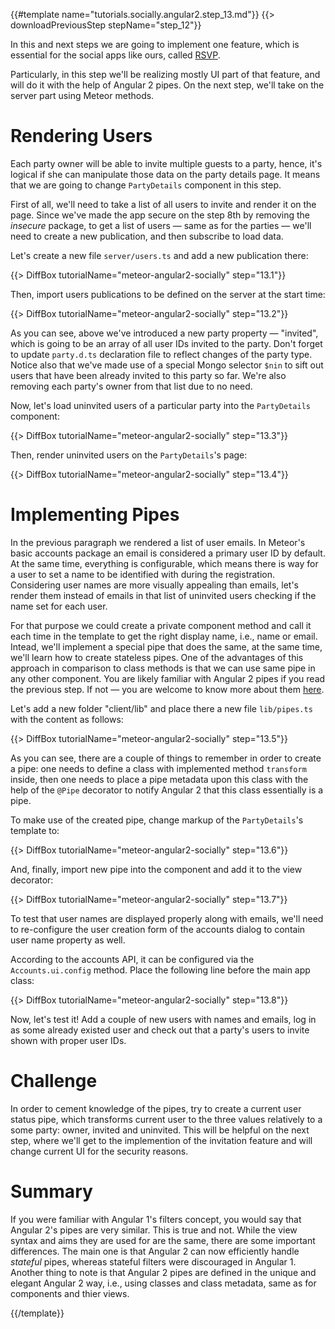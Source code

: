 {{#template name="tutorials.socially.angular2.step_13.md"}}
{{> downloadPreviousStep stepName="step_12"}}

In this and next steps we are going to implement
one feature, which is essential for the social apps
like ours, called [RSVP](https://en.wikipedia.org/wiki/RSVP_(invitations)).

Particularly, in this step we'll be realizing mostly UI
part of that feature, and will do it with the help of Angular 2 pipes.
On the next step, we'll take on the server part using
Meteor methods.

# Rendering Users

Each party owner will be able to invite multiple guests to
a party, hence, it's logical if she can manipulate those data
on the party details page. It means that we are going to
change `PartyDetails` component in this step.

First of all, we'll need to take a list of all users to invite
and render it on the page. Since we've made the app secure on the step 8th by removing the _insecure_ package,
to get a list of users — same as for the parties — we'll need to create 
a new publication, and then subscribe to load data. 

Let's create a new file `server/users.ts` and add a new publication there:

{{> DiffBox tutorialName="meteor-angular2-socially" step="13.1"}}

Then, import users publications to be defined on the server at the start time:

{{> DiffBox tutorialName="meteor-angular2-socially" step="13.2"}}

As you can see, above we've introduced a new party property — "invited", which
is going to be an array of all user IDs invited to the party.
Don't forget to update `party.d.ts` declaration file to reflect changes of the party type.
Notice also that we've made use of a special Mongo selector `$nin` to sift out 
users that have been already invited to this party so far.
We're also removing each party's owner from that list due to no need.

Now, let's load uninvited users of a particular party into the `PartyDetails` component:

{{> DiffBox tutorialName="meteor-angular2-socially" step="13.3"}}

Then, render uninvited users on the `PartyDetails`'s page:

{{> DiffBox tutorialName="meteor-angular2-socially" step="13.4"}}

# Implementing Pipes

In the previous paragraph we rendered a list of user emails.
In Meteor's basic accounts package an email is considered a primary
user ID by default. At the same time, everything is configurable, which means there is way for a user to set a name to be 
identified with during the registration.
Considering user names are more visually appealing than emails,
let's render them instead of emails in that list of uninvited users
checking if the name set for each user.

For that purpose we could create a private component method
and call it each time in the template to get the right display name, i.e., name or email. Intead,
we'll implement a special pipe that does the same, at the same time,
we'll learn how to create stateless pipes. One of the advantages of this
approach in comparison to class methods is that we can use same pipe
in any other component.
You are likely familiar with Angular 2 pipes if
you read the previous step. If not — you are welcome to know more about them [here](https://angular.io/docs/ts/latest/guide/pipes.html).

Let's add a new folder "client/lib" and place there a new file `lib/pipes.ts`
with the content as follows:

{{> DiffBox tutorialName="meteor-angular2-socially" step="13.5"}}

As you can see, there are a couple of things to remember in order to create a pipe:
one needs to define a class with implemented method `transform` inside,
then one needs to place a pipe metadata upon this class with the help of
the `@Pipe` decorator to notify Angular 2 that this class essentially is a pipe.

To make use of the created pipe, change markup of the `PartyDetails`'s template to:

{{> DiffBox tutorialName="meteor-angular2-socially" step="13.6"}}

And, finally, import new pipe into the component and add it to the view decorator:

{{> DiffBox tutorialName="meteor-angular2-socially" step="13.7"}}

To test that user names are displayed properly along with emails,
we'll need to re-configure the user creation form of the accounts dialog to contain
user name property as well.

According to the accounts API, it can be configured via the `Accounts.ui.config` method.
Place the following line before the main app class:

{{> DiffBox tutorialName="meteor-angular2-socially" step="13.8"}}

Now, let's test it! Add a couple of new users with names and emails,
log in as some already existed user and check out that a party's users to 
invite shown with proper user IDs.

# Challenge

In order to cement knowledge of the pipes, try to create
a current user status pipe, which transforms current user to the three values relatively to a some party:
owner, invited and uninvited. This will be helpful on the next step,
where we'll get to the implemention of the invitation feature and will change
current UI for the security reasons.

# Summary

If you were familiar with Angular 1's filters concept,
you would say that Angular 2's pipes are very similar.
This is true and not. While the view syntax and aims they are
used for are the same, there are some important differences.
The main one is that Angular 2 can now efficiently handle 
_stateful_ pipes, whereas stateful filters were discouraged in Angular 1.
Another thing to note is that Angular 2 pipes are defined in the unique and elegant Angular 2 way, i.e.,
using classes and class metadata, same as for components and thier views.

{{/template}}
